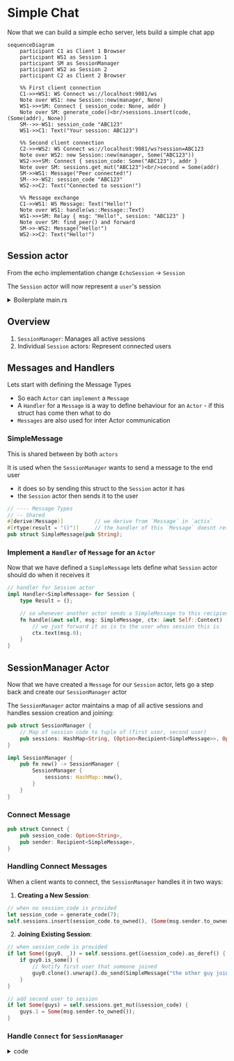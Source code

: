 # Simple Chat

Now that we can build a simple echo server, lets build a simple chat app

```sequence
sequenceDiagram
    participant C1 as Client 1 Browser
    participant WS1 as Session 1
    participant SM as SessionManager
    participant WS2 as Session 2
    participant C2 as Client 2 Browser

    %% First client connection
    C1->>+WS1: WS Connect ws://localhost:9081/ws
    Note over WS1: new Session::new(manager, None)
    WS1->>+SM: Connect { session_code: None, addr }
    Note over SM: generate_code()<br/>sessions.insert(code, (Some(addr), None))
    SM-->>-WS1: session_code "ABC123"
    WS1->>C1: Text("Your session: ABC123")

    %% Second client connection
    C2->>+WS2: WS Connect ws://localhost:9081/ws?session=ABC123
    Note over WS2: new Session::new(manager, Some("ABC123"))
    WS2->>+SM: Connect { session_code: Some("ABC123"), addr }
    Note over SM: sessions.get_mut("ABC123")<br/>second = Some(addr)
    SM->>WS1: Message("Peer connected!")
    SM-->>-WS2: session_code "ABC123"
    WS2->>C2: Text("Connected to session!")

    %% Message exchange
    C1->>WS1: WS Message: Text("Hello!")
    Note over WS1: handle(ws::Message::Text)
    WS1->>+SM: Relay { msg: "Hello!", session: "ABC123" }
    Note over SM: find_peer() and forward
    SM->>-WS2: Message("Hello!")
    WS2->>C2: Text("Hello!")
```

## Session actor

From the echo implementation change `EchoSession` -> `Session`

The `Session` actor will now represent a `user`'s session

<details><summary>Boilerplate main.rs</summary>

```rust
use actix::prelude::*;
use actix_web::{get, web, App, Error, HttpRequest, HttpResponse, HttpServer};
use actix_web_actors::ws::{self, Message, ProtocolError, WebsocketContext};

// TODO manager actor

//  session actor
pub struct Session;

impl Actor for Session {
    type Context = WebsocketContext<Self>;
}

impl actix::StreamHandler<Result<Message, ProtocolError>> for Session {
    fn handle(&mut self, item: Result<Message, ProtocolError>, ctx: &mut Self::Context) {
        let msg = match item {
            Err(_) => {
                ctx.stop();
                return;
            }
            Ok(msg) => msg,
        };

        match msg {
            Message::Text(text) => {
                println!("{:?}", text);
                ctx.text(text);
            }
            Message::Binary(_) => println!("Unexpected binary"),
            Message::Close(reason) => {
                ctx.close(reason);
                ctx.stop();
            }
            Message::Continuation(_) => {
                ctx.stop();
            }
            Message::Nop => (),
            Message::Ping(_) => {}
            Message::Pong(_) => {}
        };
    }
}

#[get("/ws/chat")]
async fn chat_route(req: HttpRequest, stream: web::Payload) -> Result<HttpResponse, Error> {
    let ws_actor = Session {};

    ws::start(ws_actor, &req, stream)
}

#[actix_web::main]
async fn main() -> std::io::Result<()> {
    HttpServer::new(move || App::new().service(chat_route))
        .bind(("127.0.0.1", 9082))?
        .run()
        .await
}
```

</details>

## Overview

1. `SessionManager`: Manages all active sessions
2. Individual `Session` actors: Represent connected users

## Messages and Handlers

Lets start with defining the Message Types

- So each `Actor` can `implement` a `Message`
- A `Handler` for a `Message` is a way to define behaviour for an `Actor` - if this struct has come then what to do
- `Messages` are also used for inter Actor communication

### SimpleMessage

This is shared between by both `actors`

It is used when the `SessionManager` wants to send a message to the end user

- it does so by sending this struct to the `Session` actor it has
- the `Session` actor then sends it to the user

```rust
// ---- Message Types
// -- Shared
#[derive(Message)]          // we derive from `Message` in `actix`
#[rtype(result = "()")]     // the handler of this `Message` doesnt return anything
pub struct SimpleMessage(pub String);
```

### Implement a `Handler` of `Message` for an `Actor`

Now that we have defined a `SimpleMessage` lets define what `Session` actor should do when it receives it

```rs
// handler for Session actor
impl Handler<SimpleMessage> for Session {
    type Result = ();

    // so whenever another actor sends a SimpleMessage to this recipient
    fn handle(&mut self, msg: SimpleMessage, ctx: &mut Self::Context) -> Self::Result {
        // we just forward it as is to the user whos session this is
        ctx.text(msg.0);
    }
}
```

## SessionManager Actor

Now that we have created a `Message` for our `Session` actor, lets go a step back and create our `SessionManager` actor

The `SessionManager` actor maintains a map of all active sessions and handles session creation and joining:

```rust
pub struct SessionManager {
    // Map of session code to tuple of (first user, second user)
    pub sessions: HashMap<String, (Option<Recipient<SimpleMessage>>, Option<Recipient<SimpleMessage>>)>,
}

impl SessionManager {
    pub fn new() -> SessionManager {
        SessionManager {
            sessions: HashMap::new(),
        }
    }
}
```

### Connect Message

```rust
pub struct Connect {
    pub session_code: Option<String>,
    pub sender: Recipient<SimpleMessage>,
}
```

### Handling Connect Messages

When a client wants to connect, the `SessionManager` handles it in two ways:

1. **Creating a New Session**:

```rust
// when no session_code is provided
let session_code = generate_code(7);
self.sessions.insert(session_code.to_owned(), (Some(msg.sender.to_owned()), None));
```

2. **Joining Existing Session**:

```rust
// when session_code is provided
if let Some((guy0, _)) = self.sessions.get(&session_code).as_deref() {
    if guy0.is_some() {
        // Notify first user that someone joined
        guy0.clone().unwrap().do_send(SimpleMessage("the other guy joined".to_string()));
    }
}

// add second user to session
if let Some(guys) = self.sessions.get_mut(&session_code) {
    guys.1 = Some(msg.sender.to_owned());
}
```

### Handle `Connect` for `SessionManager`

<details><summary>code</summary>

```
impl Handler<Connect> for SessionManager {
    type Result = String;

    fn handle(&mut self, msg: Connect, _ctx: &mut Self::Context) -> Self::Result {
        let session_code: String;
        // if session code already exists
        if msg.session_code.is_some() {
            session_code = msg.session_code.clone().unwrap();
            println!("{:?}", msg.session_code);

            // inform the other guy that this guy has joined
            // Get a tuple (immutable borrow)
            if let Some((guy0, _)) = self.sessions.get(&session_code).as_deref() {
                if guy0.is_some() {
                    guy0.clone().unwrap().do_send(SimpleMessage("the other guy joined".to_string()));
                }
            }

             // Modify a tuple element (requires mutable access)
            if let Some(guys) = self.sessions.get_mut(&session_code) {
                guys.1 = Some(msg.sender.to_owned());
            }
        }
        // else we create a new session
        else {
            session_code = generate_code(7);

            self.sessions.insert(session_code.to_owned(), (Some(msg.sender.to_owned()), None));
        }

        msg.sender.do_send(SimpleMessage(session_code.to_owned()));

        session_code
    }

}
```

</details>
